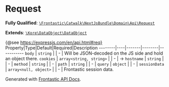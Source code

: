 #  Request

**Fully Qualified**: [`\Frontastic\Catwalk\NextJsBundle\Domain\Api\Request`](../../../../../src/php/NextJsBundle/Domain/Api/Request.php)

**Extends**: [`\Kore\DataObject\DataObject`](https://github.com/kore/DataObject)

{@see https://expressjs.com/en/api.html#req}
Property|Type|Default|Required|Description
--------|----|-------|--------|-----------
`body` | `string` |  | - | Will be JSON-decoded on the JS side and hold an object there.
`cookies` | `array<string, string>` |  | - | <cookie-name> -> <cookie-value>
`hostname` | `string` |  | - | 
`method` | `string` |  | - | 
`path` | `string` |  | - | 
`query` | `object` |  | - | 
`sessionData` | `array<null, object>` |  | - | Frontastic session data.

Generated with [Frontastic API Docs](https://github.com/FrontasticGmbH/apidocs).
